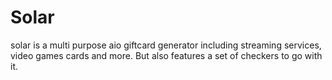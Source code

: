 # Solar
solar is a multi purpose aio giftcard generator including streaming services, video games cards and more. But also features a set of checkers to go with it.
